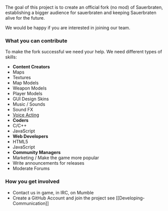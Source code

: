 The goal of this project is to create an official fork (no mod) of Sauerbraten, establishing a bigger audience for sauerbraten and keeping Sauerbraten alive for the future.

We would be happy if you are interested in joining our team.

### What you can contribute

To make the fork successful we need your help. We need different types of skills:

* **Content Creators**
 * Maps
 * Textures
 * Map Models
 * Weapon Models
 * Player Models
 * GUI Design Skins
 * Music / Sounds
 * Sound FX
 * [Voice Acting](https://github.com/inexor-game/code/issues/255)
* **Coders**
 * C/C++
 * JavaScript
* **Web Developers**
 * HTML5
 * JavaScript
* **Community Managers**
 * Marketing / Make the game more popular
 * Write announcements for releases
 * Moderate Forums

### How you get involved

* Contact us in game, in IRC, on Mumble
* Create a GitHub Account and join the project see [[Developing-Communication]]
